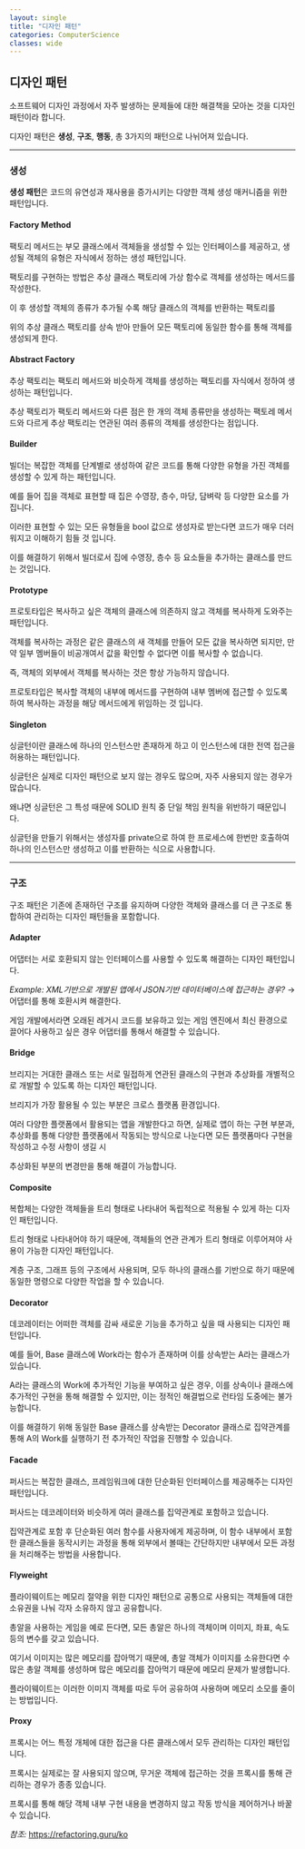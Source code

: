 ```yaml
---
layout: single
title: "디자인 패턴"
categories: ComputerScience
classes: wide
---
```


## 디자인 패턴

소프트웨어 디자인 과정에서 자주 발생하는 문제들에 대한 해결책을 모아논 것을 디자인 패턴이라 합니다.

디자인 패턴은 **생성**, **구조**, **행동**, 총 3가지의 패턴으로 나뉘어져 있습니다.


***


### 생성

**생성 패턴**은 코드의 유연성과 재사용을 증가시키는 다양한 객체 생성 매커니즘을 위한 패턴입니다.


#### Factory Method

팩토리 메서드는 부모 클래스에서 객체들을 생성할 수 있는 인터페이스를 제공하고, 생성될 객체의 유형은 자식에서 정하는 생성 패턴입니다.

팩토리를 구현하는 방법은 추상 클래스 팩토리에 가상 함수로 객체를 생성하는 메서드를 작성한다.

이 후 생성할 객체의 종류가 추가될 수록 해당 클래스의 객체를 반환하는 팩토리를

위의 추상 클래스 팩토리를 상속 받아 만들어 모든 팩토리에 동일한 함수를 통해 객체를 생성되게 한다.


#### Abstract Factory

추상 팩토리는 팩토리 메서드와 비슷하게 객체를 생성하는 팩토리를 자식에서 정하여 생성하는 패턴입니다.

추상 팩토리가 팩토리 메서드와 다른 점은 한 개의 객체 종류만을 생성하는 팩토레 메서드와 다르게 추상 팩토리는 연관된 여러 종류의 객체를 생성한다는 점입니다.


#### Builder

빌더는 복잡한 객체를 단계별로 생성하여 같은 코드를 통해 다양한 유형을 가진 객체를 생성할 수 있게 하는 패턴입니다.

예를 들어 집을 객체로 표현할 때 집은 수영장, 층수, 마당, 담벼락 등 다양한 요소를 가집니다.

이러한 표현할 수 있는 모든 유형들을 bool 값으로 생성자로 받는다면 코드가 매우 더러워지고 이해하기 힘들 것 입니다.

이를 해결하기 위해서 빌더로서 집에 수영장, 층수 등 요소들을 추가하는 클래스를 만드는 것입니다.


#### Prototype

프로토타입은 복사하고 싶은 객체의 클래스에 의존하지 않고 객체를 복사하게 도와주는 패턴입니다.

객체를 복사하는 과정은 같은 클래스의 새 객체를 만들어 모든 값을 복사하면 되지만, 만약 일부 멤버들이 비공개여서 값을 확인할 수 없다면 이를 복사할 수 없습니다.

즉, 객체의 외부에서 객체를 복사하는 것은 항상 가능하지 않습니다.

프로토타입은 복사할 객체의 내부에 메서드를 구현하여 내부 멤버에 접근할 수 있도록 하여 복사하는 과정을 해당 메서드에게 위임하는 것 입니다.


#### Singleton

싱글턴이란 클래스에 하나의 인스턴스만 존재하게 하고 이 인스턴스에 대한 전역 접근을 허용하는 패턴입니다.

싱글턴은 실제로 디자인 패턴으로 보지 않는 경우도 많으며, 자주 사용되지 않는 경우가 많습니다.

왜냐면 싱글턴은 그 특성 때문에 SOLID 원칙 중 단일 책임 원칙을 위반하기 때문입니다.

싱글턴을 만들기 위해서는 생성자를 private으로 하여 한 프로세스에 한번만 호출하여 하나의 인스턴스만 생성하고 이를 반환하는 식으로 사용합니다.


***


### 구조

구조 패턴은 기존에 존재하던 구조를 유지하며 다양한 객체와 클래스를 더 큰 구조로 통합하여 관리하는 디자인 패턴들을 포함합니다.


#### Adapter

어댑터는 서로 호환되지 않는 인터페이스를 사용할 수 있도록 해결하는 디자인 패턴입니다.

*Example: XML기반으로 개발된 앱에서 JSON기반 데이터베이스에 접근하는 경우?* → 어댑터를 통해 호환시켜 해결한다.

게임 개발에서라면 오래된 레거시 코드를 보유하고 있는 게임 엔진에서 최신 환경으로 끌어다 사용하고 싶은 경우 어댑터를 통해서 해결할 수 있습니다.


#### Bridge

브리지는 거대한 클래스 또는 서로 밀접하게 연관된 클래스의 구현과 추상화를 개별적으로 개발할 수 있도록 하는 디자인 패턴입니다.

브리지가 가장 활용될 수 있는 부분은 크로스 플랫폼 환경입니다.

여러 다양한 플랫폼에서 활용되는 앱을 개발한다고 하면, 실제로 앱이 하는 구현 부분과, 추상화를 통해 다양한 플랫폼에서 작동되는 방식으로 나눈다면 모든 플랫폼마다 구현을 작성하고 수정 사항이 생길 시

추상화된 부분의 변경만을 통해 해결이 가능합니다.


#### Composite

복합체는 다양한 객체들을 트리 형태로 나타내어 독립적으로 적용될 수 있게 하는 디자인 패턴입니다.

트리 형태로 나타내어야 하기 때문에, 객체들의 연관 관계가 트리 형태로 이루어져야 사용이 가능한 디자인 패턴입니다.

계층 구조, 그래프 등의 구조에서 사용되며, 모두 하나의 클래스를 기반으로 하기 때문에 동일한 명령으로 다양한 작업을 할 수 있습니다.


#### Decorator

데코레이터는 어떠한 객체를 감싸 새로운 기능을 추가하고 싶을 때 사용되는 디자인 패턴입니다.

예를 들어, Base 클래스에 Work라는 함수가 존재하며 이를 상속받는 A라는 클래스가 있습니다.

A라는 클래스의 Work에 추가적인 기능을 부여하고 싶은 경우, 이를 상속이나 클래스에 추가적인 구현을 통해 해결할 수 있지만, 이는 정적인 해결법으로 런타임 도중에는 불가능합니다.

이를 해결하기 위해 동일한 Base 클래스를 상속받는 Decorator 클래스로 집약관계를 통해 A의 Work를 실행하기 전 추가적인 작업을 진행할 수 있습니다.


#### Facade

퍼사드는 복잡한 클래스, 프레임워크에 대한 단순화된 인터페이스를 제공해주는 디자인 패턴입니다.

퍼사드는 데코레이터와 비슷하게 여러 클래스를 집약관계로 포함하고 있습니다.

집약관계로 포함 후 단순화된 여러 함수를 사용자에게 제공하며, 이 함수 내부에서 포함한 클래스들을 동작시키는 과정을 통해 외부에서 볼때는 간단하지만 내부에서 모든 과정을 처리해주는 방법을 사용합니다.


#### Flyweight

플라이웨이트는 메모리 절약을 위한 디자인 패턴으로 공통으로 사용되는 객체들에 대한 소유권을 나눠 각자 소유하지 않고 공유합니다.

총알을 사용하는 게임을 예로 든다면, 모든 총알은 하나의 객체이며 이미지, 좌표, 속도 등의 변수를 갖고 있습니다.

여기서 이미지는 많은 메모리를 잡아먹기 때문에, 총알 객체가 이미지를 소유한다면 수많은 총알 객체를 생성하며 많은 메모리를 잡아먹기 때문에 메모리 문제가 발생합니다.

플라이웨이트는 이러한 이미지 객체를 따로 두어 공유하여 사용하며 메모리 소모를 줄이는 방법입니다.


#### Proxy

프록시는 어느 특정 개체에 대한 접근을 다른 클래스에서 모두 관리하는 디자인 패턴입니다.

프록시는 실제로는 잘 사용되지 않으며, 무거운 객체에 접근하는 것을 프록시를 통해 관리하는 경우가 종종 있습니다.

프록시를 통해 해당 객체 내부 구현 내용을 변경하지 않고 작동 방식을 제어하거나 바꿀 수 있습니다.


*참조:* <https://refactoring.guru/ko>
